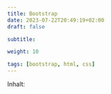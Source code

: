 ```yaml
---
title: Bootstrap
date: 2023-07-22T20:49:19+02:00
draft: false

subtitle: 

weight: 10

tags: [bootstrap, html, css]
---
```


Inhalt: